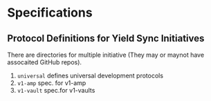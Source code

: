 # Specifications

## Protocol Definitions for Yield Sync Initiatives

There are directories for multiple initiative (They may or maynot have assocaited GitHub repos).

1. `universal` defines universal development protocols
2. `v1-amp` spec. for v1-amp
3. `v1-vault` spec.for v1-vaults
